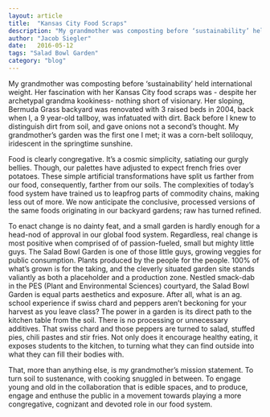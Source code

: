 ```yaml
---
layout: article
title:  "Kansas City Food Scraps"
description: "My grandmother was composting before ‘sustainability’ held international weight."
author: "Jacob Siegler"
date:   2016-05-12
tags: "Salad Bowl Garden"
category: "blog"
---
```

	
My grandmother was composting before ‘sustainability’ held international weight. Her fascination with her Kansas City food scraps was - despite her archetypal grandma kookiness- nothing short of visionary. Her sloping, Bermuda Grass backyard was renovated with 3 raised beds in 2004, back when I, a 9 year-old tallboy, was infatuated with dirt. Back before I knew to distinguish dirt from soil, and gave onions not a second’s thought. My grandmother’s garden was the first one I met; it was a corn-belt soliloquy, iridescent in the springtime sunshine.

Food is clearly congregative. It’s a cosmic simplicity, satiating our gurgly bellies. Though, our palettes have adjusted to expect french fries over potatoes. These simple artificial transformations have split us farther from our food, consequently, farther from our soils. The complexities of today’s food system have trained us to leapfrog parts of commodity chains, making less out of more. We now anticipate the conclusive, processed versions of the same foods originating in our backyard gardens; raw has turned refined.

To enact change is no dainty feat, and a small garden is hardly enough for a head-nod of approval in our global food system. Regardless, real change is most positive when comprised of of passion-fueled, small but mighty little guys. The Salad Bowl Garden is one of those little guys, growing veggies for public consumption. Plants produced by the people for the people. 100% of what’s grown is for the taking, and the cleverly situated garden site stands valiantly as both a placeholder and a production zone. Nestled smack-dab in the PES (Plant and Environmental Sciences) courtyard, the Salad Bowl Garden is equal parts aesthetics and exposure. After all, what is an ag. school experience if swiss chard and peppers aren’t beckoning for your harvest as you leave class? The power in a garden is its direct path to the kitchen table from the soil. There is no processing or unnecessary additives. That swiss chard and those peppers are turned to salad, stuffed pies, chili pastes and stir fries. Not only does it encourage healthy eating, it exposes students to the kitchen, to turning what they can find outside into what they can fill their bodies with.

That, more than anything else, is my grandmother’s mission statement. To turn soil to sustenance, with cooking snuggled in between. To engage young and old in the collaboration that is edible spaces, and to produce, engage and enthuse the public in a movement towards playing a more congregative, cognizant and devoted role in our food system. 

